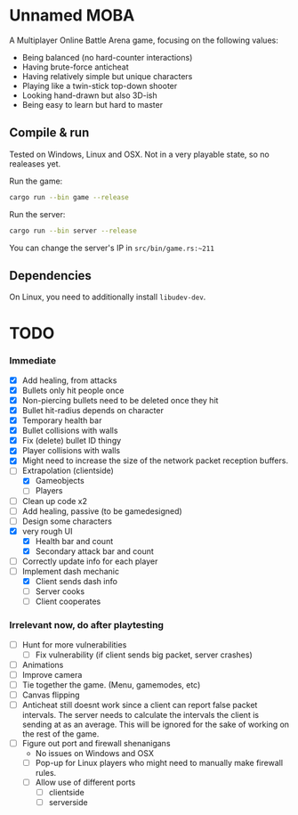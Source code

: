 # Unnamed MOBA

A Multiplayer Online Battle Arena game, focusing on the following values:
- Being balanced (no hard-counter interactions)
- Having brute-force anticheat
- Having relatively simple but unique characters
- Playing like a twin-stick top-down shooter
- Looking hand-drawn but also 3D-ish
- Being easy to learn but hard to master

## Compile & run

Tested on Windows, Linux and OSX. Not in a very playable state, so no realeases yet.

Run the game:
```sh
cargo run --bin game --release
```
Run the server:
```sh
cargo run --bin server --release
```

You can change the server's IP in `src/bin/game.rs:~211`

## Dependencies

On Linux, you need to additionally install `libudev-dev`.

# TODO

### Immediate
- [x] Add healing, from attacks
- [x] Bullets only hit people once
- [x] Non-piercing bullets need to be deleted once they hit
- [x] Bullet hit-radius depends on character
- [x] Temporary health bar
- [x] Bullet collisions with walls
- [x] Fix (delete) bullet ID thingy
- [x] Player collisions with walls
- [x] Might need to increase the size of the network packet reception buffers.
- [ ] Extrapolation (clientside)
  - [x] Gameobjects
  - [ ] Players
- [ ] Clean up code x2
- [ ] Add healing, passive (to be gamedesigned)
- [ ] Design some characters
- [x] very rough UI
  - [x] Health bar and count
  - [x] Secondary attack bar and count
- [ ] Correctly update info for each player
- [ ] Implement dash mechanic
  - [x] Client sends dash info
  - [ ] Server cooks
  - [ ] Client cooperates

### Irrelevant now, do after playtesting

- [ ] Hunt for more vulnerabilities
  - [ ] Fix vulnerability (if client sends big packet, server crashes)
- [ ] Animations
- [ ] Improve camera
- [ ] Tie together the game. (Menu, gamemodes, etc)
- [ ] Canvas flipping
- [ ] Anticheat still doesnt work since a client can report false packet intervals. The server needs to calculate the intervals the client is sending at as an average. This will be ignored for the sake of working on the rest of the game.
- [ ] Figure out port and firewall shenanigans
  - No issues on Windows and OSX
  - [ ] Pop-up for Linux players who might need to manually make firewall rules.
  - [ ] Allow use of different ports
    - [ ] clientside
    - [ ] serverside